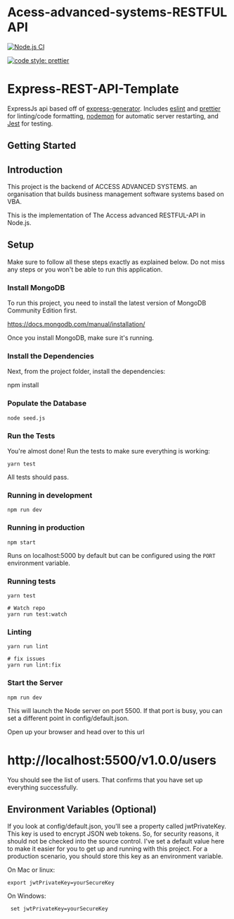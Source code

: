 ﻿# Acess-advanced-systems-RESTFUL API
 [![Node.js CI](https://github.com/Ian-Balijawa/access-advanecd-nodejs-backend/actions/workflows/node.js.yml/badge.svg)](https://github.com/Ian-Balijawa/access-advanecd-nodejs-backend/actions/workflows/node.js.yml)

[![code style: prettier](https://img.shields.io/badge/code_style-prettier-ff69b4.svg)](https://github.com/prettier/prettier)

# Express-REST-API-Template

ExpressJs api based off of [express-generator](https://expressjs.com/en/starter/generator.html). Includes [eslint](https://eslint.org) and [prettier](https://prettier.io) for linting/code formatting, [nodemon](https://github.com/remy/nodemon) for automatic server restarting, and [Jest](https://jestjs.io) for testing.

## Getting Started

## Introduction

This project is the backend of ACCESS ADVANCED SYSTEMS.
an organisation that builds business management software systems based on VBA.

This is the implementation of The Access advanced RESTFUL-API in Node.js.

## Setup

Make sure to follow all these steps exactly as explained below. Do not miss any steps or you won't be able to run this application.

### Install MongoDB

To run this project, you need to install the latest version of MongoDB Community Edition first.

https://docs.mongodb.com/manual/installation/

Once you install MongoDB, make sure it's running.

### Install the Dependencies

Next, from the project folder, install the dependencies:

 npm install

### Populate the Database

    node seed.js

### Run the Tests

You're almost done! Run the tests to make sure everything is working:

    yarn test

All tests should pass.

### Running in development

```
npm run dev
```

### Running in production

```
npm start
```

Runs on localhost:5000 by default but can be configured using the `PORT` environment variable.

### Running tests

```
yarn test

# Watch repo
yarn run test:watch
```

### Linting

```
yarn run lint

# fix issues
yarn run lint:fix
```

### Start the Server

    npm run dev

This will launch the Node server on port 5500. If that port is busy, you can set a different point in config/default.json.

Open up your browser and head over to this url

# http://localhost:5500/v1.0.0/users

You should see the list of users. That confirms that you have set up everything successfully.

## Environment Variables (Optional)

If you look at config/default.json, you'll see a property called jwtPrivateKey. This key is used to encrypt JSON web tokens. So, for security reasons, it should not be checked into the source control. I've set a default value here to make it easier for you to get up and running with this project. For a production scenario, you should store this key as an environment variable.

On Mac or linux:

    export jwtPrivateKey=yourSecureKey

On Windows:

     set jwtPrivateKey=yourSecureKey

